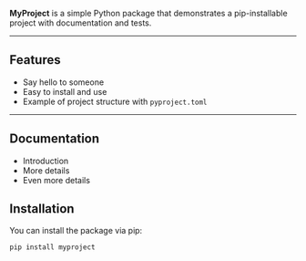 **MyProject** is a simple Python package that demonstrates a pip-installable project with documentation and tests.

---

## Features

- Say hello to someone
- Easy to install and use
- Example of project structure with `pyproject.toml`

---

## Documentation

- Introduction
- More details
- Even more details

## Installation

You can install the package via pip:

```bash
pip install myproject 